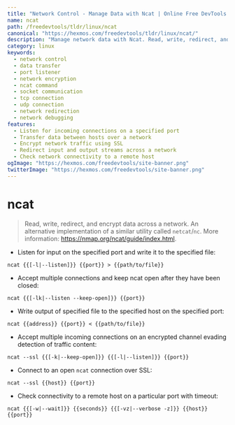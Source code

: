 ```yaml
---
title: "Network Control - Manage Data with Ncat | Online Free DevTools by Hexmos"
name: ncat
path: /freedevtools/tldr/linux/ncat
canonical: "https://hexmos.com/freedevtools/tldr/linux/ncat/"
description: "Manage network data with Ncat. Read, write, redirect, and encrypt data across networks, replacing netcat functionality. Free online tool, no registration required."
category: linux
keywords:
  - network control
  - data transfer
  - port listener
  - network encryption
  - ncat command
  - socket communication
  - tcp connection
  - udp connection
  - network redirection
  - network debugging
features:
  - Listen for incoming connections on a specified port
  - Transfer data between hosts over a network
  - Encrypt network traffic using SSL
  - Redirect input and output streams across a network
  - Check network connectivity to a remote host
ogImage: "https://hexmos.com/freedevtools/site-banner.png"
twitterImage: "https://hexmos.com/freedevtools/site-banner.png"
---
```


# ncat

> Read, write, redirect, and encrypt data across a network.
> An alternative implementation of a similar utility called `netcat`/`nc`.
> More information: <https://nmap.org/ncat/guide/index.html>.

- Listen for input on the specified port and write it to the specified file:

`ncat {{[-l|--listen]}} {{port}} > {{path/to/file}}`

- Accept multiple connections and keep ncat open after they have been closed:

`ncat {{[-lk|--listen --keep-open]}} {{port}}`

- Write output of specified file to the specified host on the specified port:

`ncat {{address}} {{port}} < {{path/to/file}}`

- Accept multiple incoming connections on an encrypted channel evading detection of traffic content:

`ncat --ssl {{[-k|--keep-open]}} {{[-l|--listen]}} {{port}}`

- Connect to an open `ncat` connection over SSL:

`ncat --ssl {{host}} {{port}}`

- Check connectivity to a remote host on a particular port with timeout:

`ncat {{[-w|--wait]}} {{seconds}} {{[-vz|--verbose -z]}} {{host}} {{port}}`
